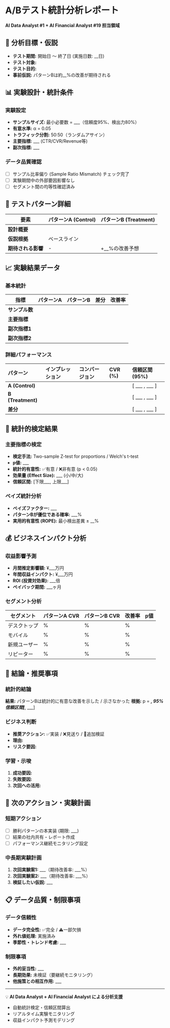 # A/Bテスト統計分析レポート
**AI Data Analyst #1 + AI Financial Analyst #19 担当領域**

## 🎯 分析目標・仮説
- **テスト期間:** 開始日 〜 終了日 (実施日数: __日)
- **テスト対象:** 
- **テスト目的:** 
- **事前仮説:** パターンBは約__%の改善が期待される

## 📊 実験設計・統計条件

### 実験設定
- **サンプルサイズ:** 最小必要数 = ___（信頼度95%、検出力80%）
- **有意水準:** α = 0.05
- **トラフィック分割:** 50:50（ランダムアサイン）
- **主要指標:** ___ (CTR/CVR/Revenue等)
- **副次指標:** ___

### データ品質確認
- [ ] サンプル比率偏り (Sample Ratio Mismatch) チェック完了
- [ ] 実験期間中の外部要因影響なし
- [ ] セグメント間の均等性確認済み

## 🧪 テストパターン詳細

| 要素 | パターンA (Control) | パターンB (Treatment) |
|------|-------------------|---------------------|
| **設計概要** | | |
| **仮説根拠** | ベースライン | |
| **期待される影響** | - | +__%の改善予想 |

## 📈 実験結果データ

### 基本統計
| 指標 | パターンA | パターンB | 差分 | 改善率 |
|------|----------|----------|------|--------|
| **サンプル数** | | | | |
| **主要指標** | | | | |
| **副次指標1** | | | | |
| **副次指標2** | | | | |

### 詳細パフォーマンス
| パターン | インプレッション | コンバージョン | CVR (%) | 信頼区間 (95%) |
| :--- | :--- | :--- | :--- | :--- |
| **A (Control)** | | | | [ ___ , ___ ] |
| **B (Treatment)** | | | | [ ___ , ___ ] |
| **差分** | | | | [ ___ , ___ ] |

## 🔬 統計的検定結果

### 主要指標の検定
- **検定手法:** Two-sample Z-test for proportions / Welch's t-test
- **p値:** ___
- **統計的有意性:** ✅有意 / ❌非有意 (p < 0.05)
- **効果量 (Effect Size):** ___ (小/中/大)
- **信頼区間:** [下限___, 上限___]

### ベイズ統計分析
- **ベイズファクター:** ___
- **パターンBが優位である確率:** ___%
- **実用的有意性 (ROPE):** 最小検出差異 ± __%

## 💰 ビジネスインパクト分析

### 収益影響予測
- **月間推定影響額:** ¥___万円
- **年間収益インパクト:** ¥___万円
- **ROI (投資対効果):** ___倍
- **ペイバック期間:** ___ヶ月

### セグメント分析
| セグメント | パターンA CVR | パターンB CVR | 改善率 | p値 |
|-----------|--------------|--------------|--------|-----|
| デスクトップ | % | % | % | |
| モバイル | % | % | % | |
| 新規ユーザー | % | % | % | |
| リピーター | % | % | % | |

## 🎯 結論・推奨事項

### 統計的結論
**結果:** パターンBは統計的に有意な改善を示した / 示さなかった
**根拠:** p = ___, 95%信頼区間[___, ___]

### ビジネス判断
- **推奨アクション:** ✅実装 / ❌見送り / 🔄追加検証
- **理由:** 
- **リスク要因:** 

### 学習・示唆
1. **成功要因:** 
2. **失敗要因:** 
3. **次回への活用:** 

## 🔄 次のアクション・実験計画

### 短期アクション
- [ ] 勝利パターンの本実装 (期限: ___)
- [ ] 結果の社内共有・レポート作成
- [ ] パフォーマンス継続モニタリング設定

### 中長期実験計画
1. **次回実験案1:** ___（期待改善率: ___%）
2. **次回実験案2:** ___（期待改善率: ___%）
3. **検証したい仮説:** ___

## 📋 データ品質・制限事項

### データ信頼性
- **データ完全性:** ✅完全 / ⚠️一部欠損
- **外れ値処理:** 実施済み
- **季節性・トレンド考慮:** ___

### 制限事項
- **外的妥当性:** ___
- **長期効果:** 未検証（要継続モニタリング）
- **他施策との相互作用:** ___

---
💡 **AI Data Analyst + AI Financial Analyst による分析支援**
- 自動統計検定・信頼区間算出
- リアルタイム実験モニタリング
- 収益インパクト予測モデリング
